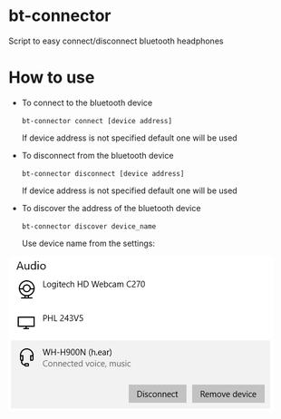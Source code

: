 # bt-connector
Script to easy connect/disconnect bluetooth headphones

# How to use

* To connect to the bluetooth device

  `bt-connector connect [device address]`

  If device address is not specified default one will be used
  
* To disconnect from the bluetooth device

  `bt-connector disconnect [device address]`

  If device address is not specified default one will be used

* To discover the address of the bluetooth device

  `bt-connector discover device_name`

  Use device name from the settings:

![Settings](https://raw.githubusercontent.com/strange-v/bt-connector/master/images/settings.png "Settings")
